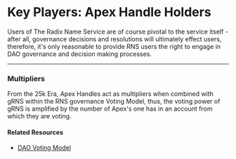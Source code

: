 # Key Players: Apex Handle Holders

Users of The Radix Name Service are of course pivotal to the service itself - after all, governance decisions and resolutions will ultimately effect users, therefore, it's only reasonable to provide RNS users the right to engage in DAO governance and decision making processes.

---

### Multipliers

From the 25k Era, Apex Handles act as multipliers when combined with gRNS within the RNS governance Voting Model, thus, the voting power of gRNS is amplified by the number of Apex's one has in an account from which they are voting.

#### Related Resources

- <a href="#/governance/structure/voting-mechanisms" target="_blank">DAO Voting Model</a>